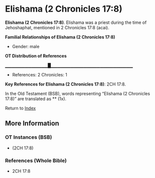 # Elishama (2 Chronicles 17:8)
**Elishama (2 Chronicles 17:8)**. 
Elishama was a priest during the time of Jehoshaphat, mentioned in 2 Chronicles 17:8 (acai). 




**Familial Relationships of Elishama (2 Chronicles 17:8)**


* Gender: male


**OT Distribution of References**

▁▁▁▁▁▁▁▁▁▁▁▁▁█▁▁▁▁▁▁▁▁▁▁▁▁▁▁▁▁▁▁▁▁▁▁▁▁▁
* References: 2 Chronicles: 1



**Key References for Elishama (2 Chronicles 17:8)**: 
2CH 17:8. 


In the Old Testament (BSB), words representing “Elishama (2 Chronicles 17:8)” are translated as 
** (1x). 




Return to [Index](00-Index.md)

## More Information

### OT Instances (BSB)

*  (2CH 17:8)



### References (Whole Bible)

* 2CH 17:8



